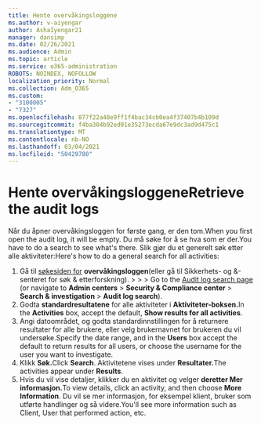 ```yaml
---
title: Hente overvåkingsloggene
ms.author: v-aiyengar
author: AshaIyengar21
manager: dansimp
ms.date: 02/26/2021
ms.audience: Admin
ms.topic: article
ms.service: o365-administration
ROBOTS: NOINDEX, NOFOLLOW
localization_priority: Normal
ms.collection: Adm_O365
ms.custom:
- "3100005"
- "7327"
ms.openlocfilehash: 877f22a48e9ff1f4bac34cb0ea4f37407b4b109d
ms.sourcegitcommit: f4ba304b92ed01e35273ecda67e9dc3ad9d475c1
ms.translationtype: MT
ms.contentlocale: nb-NO
ms.lasthandoff: 03/04/2021
ms.locfileid: "50429780"
---
```

# <a name="retrieve-the-audit-logs"></a><span data-ttu-id="8dbef-102">Hente overvåkingsloggene</span><span class="sxs-lookup"><span data-stu-id="8dbef-102">Retrieve the audit logs</span></span>

<span data-ttu-id="8dbef-103">Når du åpner overvåkingsloggen for første gang, er den tom.</span><span class="sxs-lookup"><span data-stu-id="8dbef-103">When you first open the audit log, it will be empty.</span></span> <span data-ttu-id="8dbef-104">Du må søke for å se hva som er der.</span><span class="sxs-lookup"><span data-stu-id="8dbef-104">You have to do a search to see what's there.</span></span> <span data-ttu-id="8dbef-105">Slik gjør du et generelt søk etter alle aktiviteter:</span><span class="sxs-lookup"><span data-stu-id="8dbef-105">Here's how to do a general search for all activities:</span></span>

1. <span data-ttu-id="8dbef-106">Gå til [søkesiden for](https://protection.office.com/#/unifiedauditlog) **overvåkingsloggen**(eller gå til Sikkerhets- og &-senteret for søk & etterforskning).  >    >    >  </span><span class="sxs-lookup"><span data-stu-id="8dbef-106">Go to the [Audit log search page](https://protection.office.com/#/unifiedauditlog) (or navigate to  **Admin centers** > **Security & Compliance center** > **Search & investigation** > **Audit log search**).</span></span>
1. <span data-ttu-id="8dbef-107">Godta **standardresultatene** for alle aktiviteter i **Aktiviteter-boksen.**</span><span class="sxs-lookup"><span data-stu-id="8dbef-107">In the **Activities** box, accept the default, **Show results for all activities**.</span></span>
1. <span data-ttu-id="8dbef-108">Angi datoområdet, og  godta standardinnstillingen for å returnere resultater for alle brukere, eller velg brukernavnet for brukeren du vil undersøke.</span><span class="sxs-lookup"><span data-stu-id="8dbef-108">Specify the date range, and in the **Users** box accept the default to return results for all users, or choose the username for the user you want to investigate.</span></span>
1. <span data-ttu-id="8dbef-109">Klikk **Søk.**</span><span class="sxs-lookup"><span data-stu-id="8dbef-109">Click **Search**.</span></span> <span data-ttu-id="8dbef-110">Aktivitetene vises under **Resultater.**</span><span class="sxs-lookup"><span data-stu-id="8dbef-110">The activities appear under **Results**.</span></span>
1. <span data-ttu-id="8dbef-111">Hvis du vil vise detaljer, klikker du en aktivitet og velger **deretter Mer informasjon.**</span><span class="sxs-lookup"><span data-stu-id="8dbef-111">To view details, click an activity, and then choose **More Information**.</span></span> <span data-ttu-id="8dbef-112">Du vil se mer informasjon, for eksempel klient, bruker som utførte handlinger og så videre.</span><span class="sxs-lookup"><span data-stu-id="8dbef-112">You'll see more information such as Client, User that performed action, etc.</span></span>
